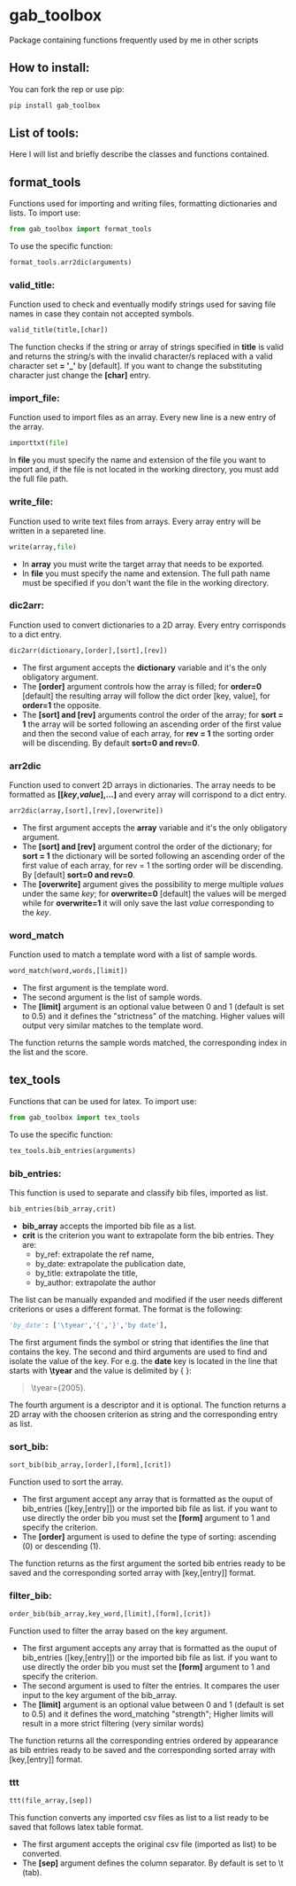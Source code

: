 # gab_toolbox
Package containing functions frequently used by me in other scripts
## How to install:
You can fork the rep or use pip:
 ``` python
 pip install gab_toolbox
 ```
## List of tools:

Here I will list and briefly describe the classes and functions contained.

## format_tools
Functions used for importing and writing files, formatting dictionaries and lists. To import use:  
 ``` python
 from gab_toolbox import format_tools
 ```
To use the specific function:
 ``` python
 format_tools.arr2dic(arguments)
 ```
 
### valid_title:

Function used to check and eventually modify strings used for saving file names in case they contain not accepted symbols. 
```python
valid_title(title,[char])
```
The function checks if the string or array of strings specified in **title** is valid and returns the string/s with the invalid character/s replaced with a valid character set **= '_'** by [default]. If you want to change the substituting character  just change the **[char]** entry.

### import_file:
Function used to import files as an array. Every new line is a new entry of the array.

```python
importtxt(file)
```
In **file** you must specify the name and extension of the file you want to import and, if the file is not located in the working directory, you must add the full file path.

### write_file:
Function used to write text files from arrays. Every array entry will be written in a separeted line.

```python
write(array,file)
```

+ In **array** you must write the target array that needs to be exported. 
+ In **file** you must specify the name and extension. The full path name must be specified if you don't want the file in the working directory. 

### dic2arr:

Function used to convert dictionaries to a 2D array. Every entry corrisponds to a dict entry.

```python
dic2arr(dictionary,[order],[sort],[rev])
```
+ The first argument accepts the **dictionary** variable and it's the only obligatory argument. 
+ The **[order]** argument controls how the array is filled; for **order=0** [default] the resulting array will follow the dict order [key, value], for **order=1** the opposite.
+ The **[sort] and [rev]** arguments control the order of the array; for **sort = 1** the array will be sorted following an ascending order of the first value and then the second value of each array, for **rev = 1** the sorting order will be discending. By default **sort=0 and rev=0**.

### arr2dic
Function used to convert 2D arrays in dictionaries. The array needs to be formatted as **[[*key*,*value*],...]** and every array will corrispond to a dict entry.

```python
arr2dic(array,[sort],[rev],[overwrite])
```
+ The first argument accepts the **array** variable and it's the only obligatory argument. 
+ The **[sort] and [rev]** argument control the order of the dictionary; for **sort = 1** the dictionary will be sorted following an ascending order of the first value of each array, for rev = 1 the sorting order will be discending. By [default] **sort=0 and rev=0**.
+ The **[overwrite]** argument gives the possibility to merge multiple *values* under the same *key*; for **overwrite=0** [default] the values will be merged while for **overwrite=1** it will only save the last *value* corresponding to the *key*.


### word_match
Function used to match a template word with a list of sample words.

```python
word_match(word,words,[limit])
```

+ The first argument is the template word.
+ The second argument is the list of sample words.
+ The **[limit]** argument is an optional value between 0 and 1 (default is set to 0.5) and it defines the "strictness" of the matching. Higher values will output very similar matches to the template word.

The function returns the sample words matched, the corresponding index in the list and the score.


## tex_tools

Functions that can be used for latex. To import use:  
 ``` python
 from gab_toolbox import tex_tools
 ```
To use the specific function:
 ``` python
 tex_tools.bib_entries(arguments)
```

### bib_entries:
This function is used to separate and classify bib files, imported as list.
```python
bib_entries(bib_array,crit)
```

+ **bib_array** accepts the imported bib file as a list.
+ **crit** is the criterion you want to extrapolate form the bib entries. They are:
    + by_ref: extrapolate the ref name,
    + by_date: extrapolate the publication date,
    + by_title: extrapolate the title,
    + by_author: extrapolate the author

The list can be manually expanded and modified if the user needs different criterions or uses a different format. The format is the following:
```python
'by_date': ['\tyear','{','}','by date'],
```
The first argument finds the symbol or string that identifies the line that contains the key. The second and third arguments are used to find and isolate the value of the key. For e.g. the **date** key is located in the line that starts with **\tyear** and the value is delimited by { }: 
>\tyear={2005}.

The fourth argument is a descriptor and it is optional.
The function returns a 2D array with the choosen criterion as string and the corresponding entry as list.

### sort_bib:
```python
sort_bib(bib_array,[order],[form],[crit])
```
Function used to sort the array. 
+ The first argument accept any array that is formatted as the ouput of bib_entries ([key,[entry]]) or the imported bib file as list. if you want to use directly the order bib you must set the **[form]** argument to 1 and specify the criterion.
+ The **[order]** argument is used to define the type of sorting: ascending (0) or descending (1).

The function returns as the first argument the sorted bib entries ready to be saved and the corresponding sorted array with [key,[entry]] format.



### filter_bib:
```python
order_bib(bib_array,key_word,[limit],[form],[crit])
```
Function used to filter the array based on the key argument. 
+ The first argument accepts any array that is formatted as the ouput of bib_entries ([key,[entry]]) or the imported bib file as list. if you want to use directly the order bib you must set the **[form]** argument to 1 and specify the criterion.
+ The second argument is used to filter the entries. It compares the user input to the key argument of the bib_array.
+ The **[limit]** argument is an optional value between 0 and 1 (default is set to 0.5) and it defines the word_matching "strength"; Higher limits will result in a more strict filtering (very similar words) 

The function returns all the corresponding entries ordered by appearance as bib entries ready to be saved and the corresponding sorted array with [key,[entry]] format.



### ttt
```python
ttt(file_array,[sep])
```
This function converts any imported csv files as list to a list ready to be saved that follows latex table format.
+ The first argument accepts the original csv file (imported as list) to be converted.
+ The **[sep]** argument defines the column separator. By default is set to \t (tab).

